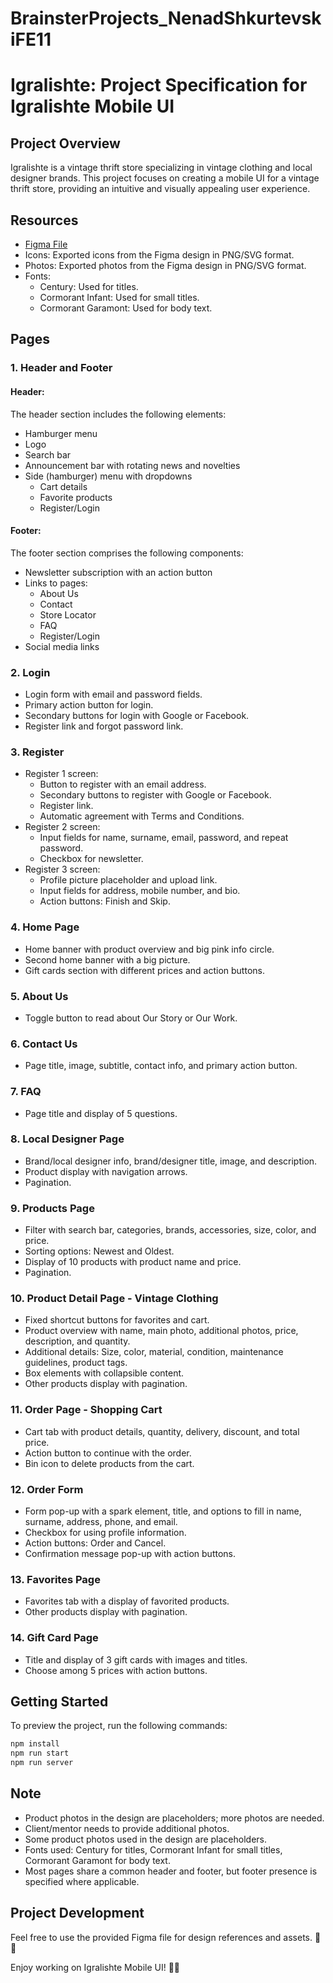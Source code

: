 # BrainsterProjects_NenadShkurtevskiFE11

# Igralishte: Project Specification for Igralishte Mobile UI

## Project Overview

Igralishte is a vintage thrift store specializing in vintage clothing and local designer brands. This project focuses on creating a mobile UI for a vintage thrift store, providing an intuitive and visually appealing user experience.

## Resources


- [Figma File](<https://www.figma.com/file/PBCjlOLMju4PCXd8GUEnBB/Tijana-Cresenzi---Igralishte---Figma-file-(Front-End)?type=design&node-id=198%3A372&mode=design&t=si9VM8PmZx81PR73-1>)
- Icons: Exported icons from the Figma design in PNG/SVG format.
- Photos: Exported photos from the Figma design in PNG/SVG format.
- Fonts:
  - Century: Used for titles.
  - Cormorant Infant: Used for small titles.
  - Cormorant Garamont: Used for body text.

## Pages

### 1. Header and Footer

#### Header:

The header section includes the following elements:

- Hamburger menu
- Logo
- Search bar
- Announcement bar with rotating news and novelties
- Side (hamburger) menu with dropdowns
  - Cart details
  - Favorite products
  - Register/Login

#### Footer:

The footer section comprises the following components:

- Newsletter subscription with an action button
- Links to pages:
  - About Us
  - Contact
  - Store Locator
  - FAQ
  - Register/Login
- Social media links

### 2. Login

- Login form with email and password fields.
- Primary action button for login.
- Secondary buttons for login with Google or Facebook.
- Register link and forgot password link.

### 3. Register

- Register 1 screen:
  - Button to register with an email address.
  - Secondary buttons to register with Google or Facebook.
  - Register link.
  - Automatic agreement with Terms and Conditions.
- Register 2 screen:
  - Input fields for name, surname, email, password, and repeat password.
  - Checkbox for newsletter.
- Register 3 screen:
  - Profile picture placeholder and upload link.
  - Input fields for address, mobile number, and bio.
  - Action buttons: Finish and Skip.

### 4. Home Page

- Home banner with product overview and big pink info circle.
- Second home banner with a big picture.
- Gift cards section with different prices and action buttons.

### 5. About Us

- Toggle button to read about Our Story or Our Work.

### 6. Contact Us

- Page title, image, subtitle, contact info, and primary action button.

### 7. FAQ

- Page title and display of 5 questions.

### 8. Local Designer Page

- Brand/local designer info, brand/designer title, image, and description.
- Product display with navigation arrows.
- Pagination.

### 9. Products Page

- Filter with search bar, categories, brands, accessories, size, color, and price.
- Sorting options: Newest and Oldest.
- Display of 10 products with product name and price.
- Pagination.

### 10. Product Detail Page - Vintage Clothing

- Fixed shortcut buttons for favorites and cart.
- Product overview with name, main photo, additional photos, price, description, and quantity.
- Additional details: Size, color, material, condition, maintenance guidelines, product tags.
- Box elements with collapsible content.
- Other products display with pagination.

### 11. Order Page - Shopping Cart

- Cart tab with product details, quantity, delivery, discount, and total price.
- Action button to continue with the order.
- Bin icon to delete products from the cart.

### 12. Order Form

- Form pop-up with a spark element, title, and options to fill in name, surname, address, phone, and email.
- Checkbox for using profile information.
- Action buttons: Order and Cancel.
- Confirmation message pop-up with action buttons.

### 13. Favorites Page

- Favorites tab with a display of favorited products.
- Other products display with pagination.

### 14. Gift Card Page

- Title and display of 3 gift cards with images and titles.
- Choose among 5 prices with action buttons.

## Getting Started

To preview the project, run the following commands:

```bash
npm install
npm run start
npm run server
```

## Note

- Product photos in the design are placeholders; more photos are needed.
- Client/mentor needs to provide additional photos.
- Some product photos used in the design are placeholders.
- Fonts used: Century for titles, Cormorant Infant for small titles, Cormorant Garamont for body text.
- Most pages share a common header and footer, but footer presence is specified where applicable.

## Project Development

Feel free to use the provided Figma file for design references and assets. 🎨✨

Enjoy working on Igralishte Mobile UI! 🚀📱
